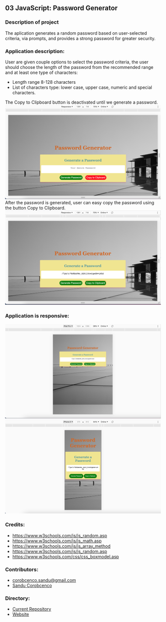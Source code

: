 ## 03 JavaScript: Password Generator

### Description of project
The aplication generates a random password based on user-selected criteria, via prompts, and provides a strong password for greater security. 

### Application description:
User are given couple options to select the password criteria, the user should choose the length of the password from the recommended range and at least one type of characters:
* Length range 8-128 characters
* List of characters type: lower case,  upper case, numeric and  special characters.

The Copy to Clipboard button is deactivated until we generate a password. 
![Home test <768px](./Assets/1.png)
After the password is generated, user can easy copy the password using the button Copy to Clipboard.
![Home test <768px](./Assets/2.png)

### Application is responsive: 
![Home test <768px](./Assets/3.png)
![Home test <768px](./Assets/4.png)


### Credits:
* https://www.w3schools.com/js/js_random.asp
* https://www.w3schools.com/js/js_math.asp
* https://www.w3schools.com/js/js_array_method
* https://www.w3schools.com/js/js_random.asp
* https://www.w3schools.com/css/css_boxmodel.asp

### Contributors:

*  corobcenco.sandu@gmail.com
* [Sandu Corobcenco](https://github.com/SanduCorobcenco)
### Directory:
* [Current Repository](https://github.com/SanduCorobcenco/H3_Password_Generator)
* [Website](https://sanducorobcenco.github.io/H3_Password_Generator/)
